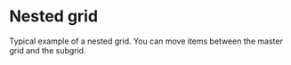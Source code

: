 # Nested grid

Typical example of a nested grid. You can move items between the master grid and the subgrid.

<div ref="el"></div>

<script setup>
import { createElement } from 'react'
import { createRoot } from 'react-dom/client'
import { ref, onMounted } from 'vue'
import Nested from '../examples/nested/Nested.jsx'

const el = ref()
onMounted(() => {
  const root = createRoot(el.value)
  root.render(createElement(Nested, {}, null))
})
</script>
